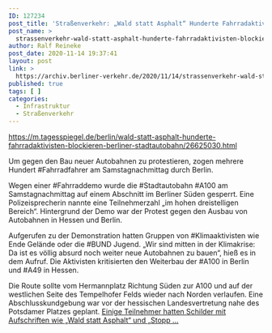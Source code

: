 ```yaml
---
ID: 127234
post_title: 'Straßenverkehr: „Wald statt Asphalt“ Hunderte Fahrradaktivisten blockieren Berliner Stadtautobahn, aus Der Tagesspiegel'
post_name: >
  strassenverkehr-wald-statt-asphalt-hunderte-fahrradaktivisten-blockieren-berliner-stadtautobahn-aus-der-tagesspiegel
author: Ralf Reineke
post_date: 2020-11-14 19:37:41
layout: post
link: >
  https://archiv.berliner-verkehr.de/2020/11/14/strassenverkehr-wald-statt-asphalt-hunderte-fahrradaktivisten-blockieren-berliner-stadtautobahn-aus-der-tagesspiegel/
published: true
tags: [ ]
categories:
  - Infrastruktur
  - Straßenverkehr
---
```

https://m.tagesspiegel.de/berlin/wald-statt-asphalt-hunderte-fahrradaktivisten-blockieren-berliner-stadtautobahn/26625030.html

Um gegen den Bau neuer Autobahnen zu protestieren, zogen mehrere Hundert #Fahrradfahrer am Samstagnachmittag durch Berlin.

Wegen einer #Fahrraddemo wurde die #Stadtautobahn #A100 am Samstagnachmittag auf einem Abschnitt im Berliner Süden gesperrt. Eine Polizeisprecherin nannte eine Teilnehmerzahl „im hohen dreistelligen Bereich“. Hintergrund der Demo war der Protest gegen den Ausbau von Autobahnen in Hessen und Berlin.

Aufgerufen zu der Demonstration hatten Gruppen von #Klimaaktivisten wie Ende Gelände oder die #BUND Jugend. „Wir sind mitten in der Klimakrise: Da ist es völlig absurd noch weiter neue Autobahnen zu bauen“, hieß es in dem Aufruf. Die Aktivisten kritisierten den Weiterbau der #A100 in Berlin und #A49 in Hessen.

Die Route sollte vom Hermannplatz Richtung Süden zur A100 und auf der westlichen Seite des Tempelhofer Felds wieder nach Norden verlaufen. Eine Abschlusskundgebung war vor der hessischen Landesvertretung nahe des Potsdamer Platzes geplant. <a href="https://m.tagesspiegel.de/berlin/wald-statt-asphalt-hunderte-fahrradaktivisten-blockieren-berliner-stadtautobahn/26625030.html">Einige Teilnehmer hatten Schilder mit Aufschriften wie „Wald statt Asphalt“ und „Stopp ...</a>